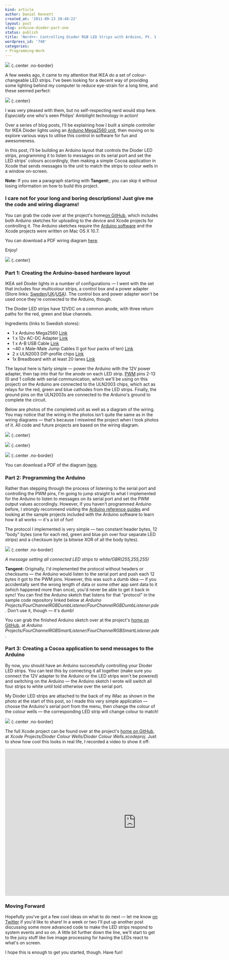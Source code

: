 ```yaml
---
kind: article
author: Daniel Kennett
created_at: '2011-09-13 20:48:22'
layout: post
slug: arduino-dioder-part-one
status: publish
title: 'Nerd++: Controlling Dioder RGB LED Strips with Arduino, Pt. 1 - Getting Started'
wordpress_id: '748'
categories:
- Programming-Work
---
```


<img src="http://ikennd.ac/pictures/for_posts/2011/09/ArduinoHeader.jpg" />
{:.center .no-border}

A few weeks ago, it came to my attention that IKEA do a set of
colour-changeable LED strips. I've been looking for a decent way of
providing some lighting behind my computer to reduce eye-strain for a
long time, and these seemed perfect:

[<img src="http://farm7.static.flickr.com/6066/6144250241_e2bd439ac8_z.jpg" />](http://www.flickr.com/photos/24169642@N06/6144250241)
{:.center}

I was very pleased with them, but no self-respecting nerd would stop
here. *Especially* one who's seen Philips' Ambilight technology in
action!

Over a series of blog posts, I'll be explaining how I built a simple
controller for IKEA Dioder lights using an [Arduino Mega2560 unit](http://arduino.cc/en/Main/ArduinoBoardMega2560), then moving on to
explore various ways to utilise this control in software for fun and
awesomeness.

In this post, I'll be building an Arduino layout that controls the
Dioder LED strips, programming it to listen to messages on its serial
port and set the LED strips' colours accordingly, then making a simple
Cocoa application in Xcode that sends messages to the unit to match the
strips to colour wells in a window on-screen.

**Note:** If you see a paragraph starting with **Tangent:**, you can
skip it without losing information on how to build this project.

### I care not for your long and boring descriptions! Just give me the code and wiring diagrams!

You can grab the code over at the project's home[on GitHub](http://www.github.com/iKenndac/Arduino-Dioder-Playground), which
includes both Arduino sketches for uploading to the device and Xcode
projects for controlling it. The Arduino sketches require the [Arduino software](http://arduino.cc/en/Main/Software) and the Xcode projects
were written on Mac OS X 10.7.

You can download a PDF wiring diagram
[here](http://ikennd.ac/pictures/ArduinoDioderWiring.pdf).

Enjoy!

[<img src="http://farm7.static.flickr.com/6090/6144802102_4c073bef12_z.jpg" />](http://www.flickr.com/photos/24169642@N06/6144253033)
{:.center}

### Part 1: Creating the Arduino-based hardware layout

IKEA sell Dioder lights in a number of configurations — I went with the
set that includes four multicolour strips, a control box and a power
adapter (Store links:
[Sweden](http://www.ikea.com/se/sv/catalog/products/40192361)/[UK](http://www.ikea.com/gb/en/catalog/products/00202324)/[USA](http://www.ikea.com/us/en/catalog/products/50192365)).
The control box and power adapter won't be used once they're connected
to the Arduino, though.

The Dioder LED strips have 12VDC on a common anode, with three return
paths for the red, green and blue channels.

Ingredients (links to Swedish stores):

-   1 x Arduino Mega2560
    [Link](http://www.lawicel-shop.se/shop/custom/prod.aspx?productid=690919&groupid=63894&sortafter=0&sortafterchild=0&refcode=f)
-   1 x 12v AC-DC Adapter
    [Link](http://www.lawicel-shop.se/shop/custom/prod.aspx?productid=801708&groupid=0&sortafter=0&sortafterchild=0&refcode=p)
-   1 x A-B USB Cable
    [Link](http://www.lawicel-shop.se/shop/custom/prod.aspx?productid=47306&groupid=8852&sortafter=0&sortafterchild=0&refcode=f)
-   ~40 x Male-Male Jump Cables (I got four packs of ten)
    [Link](http://www.lawicel-shop.se/shop/custom/prod.aspx?productid=564449&groupid=64668&sortafter=0&sortafterchild=0&refcode=f)
-   2 x ULN2003 DIP-profile chips
    [Link](http://www.electrokit.se/ic-linjara-uln2003a-dip-16-7-darlington-drivare_40350032)
-   1x Breadboard with at least 20 lanes
    [Link](http://www.lawicel-shop.se/shop/custom/prod.aspx?productid=610020&groupid=64668&sortafter=0&sortafterchild=0&refcode=f)

The layout here is fairly simple — power the Arduino with the 12V power
adapter, then tap into that for the anode on each LED strip.
[PWM](http://en.wikipedia.org/wiki/PWM) pins 2-13 (0 and 1 collide with
serial communication, which we'll be using on this project) on the
Arduino are connected to the ULN2003 chips, which act as relays for the
red, green and blue cathodes from the LED strips. Finally, the ground
pins on the ULN2003s are connected to the Arduino's ground to complete
the circuit.

Below are photos of the completed unit as well as a diagram of the
wiring. You may notice that the wiring in the photos isn't quite the
same as in the wiring diagrams — that's because I miswired the project
when I took photos of it. All code and future projects are based on the
wiring diagram.

[<img src="http://farm7.static.flickr.com/6176/6144253033_1e41e7feb9_z.jpg" />](http://www.flickr.com/photos/24169642@N06/6144253033)
{:.center}

[<img src="http://farm7.static.flickr.com/6172/6144804622_28970d3dd4_z.jpg" />](http://www.flickr.com/photos/24169642@N06/6144804622)
{:.center}

<img src="http://ikennd.ac/pictures/for_posts/2011/09/ArduinoDioderWiring.png" />
{:.center .no-border}

You can download a PDF of the diagram
[here](http://ikennd.ac/pictures/ArduinoDioderWiring.pdf).

### Part 2: Programming the Arduino

Rather than stepping through the process of listening to the serial port
and controlling the PWM pins, I'm going to jump straight to what I
implemented for the Arduino to listen to messages on its serial port and
set the PWM output values accordingly. However, if you haven't
programmed Arduino before, I strongly recommend visiting the [Arduino reference guides](http://arduino.cc/en/Reference/HomePage) and looking
at the sample projects included with the Arduino software to learn how
it all works — it's a lot of fun!

The protocol I implemented is very simple — two constant header bytes,
12 "body" bytes (one for each red, green and blue pin over four separate
LED strips) and a checksum byte (a bitwise XOR of all the body bytes).

<img src="http://ikennd.ac/pictures/for_posts/2011/09/ArduinoDioderProtocol.png" />
{:.center .no-border}

*A message setting all connected LED strips to white/GBR(255,255,255)*

**Tangent:** Originally, I'd implemented the protocol without headers or
checksums — the Arduino would listen to the serial port and push each 12
bytes it got to the PWM pins. However, this was such a dumb idea — if
you accidentally sent the wrong length of data or some other app sent
data to it (which happened more than once), you'd never be able to get
it back in sync! You can find the Arduino sketch that listens for that
"protocol" in the sample code repository linked below at *Arduino
Projects/FourChannelRGBDumbListener/FourChannelRGBDumbListener.pde*.
Don't use it, though — it's dumb!

You can grab the finished Arduino sketch over at the project's [home on GitHub](http://www.github.com/iKenndac/Arduino-Dioder-Playground), at
*Arduino Projects/FourChannelRGBSmartListener/FourChannelRGBSmartListener.pde*.

### Part 3: Creating a Cocoa application to send messages to the Arduino

By now, you should have an Arduino successfully controlling your Dioder
LED strips. You can test this by connecting it all together (make sure
you connect the 12V adapter to the Arduino or the LED strips won't be
powered) and switching on the Arduino — the Arduino sketch I wrote will
switch all four strips to white until told otherwise over the serial
port.

My Dioder LED strips are attached to the back of my iMac as shown in the
photo at the start of this post, so I made this very simple application
— choose the Arduino's serial port from the menu, then change the colour
of the colour wells — the corresponding LED strip will change colour to
match!

<img src="http://ikennd.ac/pictures/for_posts/2011/09/DioderColourWells.png" />
{:.center .no-border}

The full Xcode project can be found over at the project's [home on GitHub](http://www.github.com/iKenndac/Arduino-Dioder-Playground), at
*Xcode Projects/Dioder Colour Wells/Dioder Colour Wells.xcodeproj*. Just
to show how cool this looks in real life, I recorded a video to show it
off:

<p style="text-align: center;"><iframe width="853" height="480" src="http://www.youtube.com/embed/9xdL4xVEc24" frameborder="0" allowfullscreen></iframe></p>

### Moving Forward

Hopefully you've got a few cool ideas on what to do next — let me know
[on Twitter](http://twitter.com/iKenndac) if you'd like to share! In a
week or two I'll put up another post discussing some more advanced code
to make the LED strips respond to system events and so on. A little bit
further down the line, we'll start to get to the juicy stuff like live
image processing for having the LEDs react to what's on screen.

I hope this is enough to get you started, though. Have fun!


